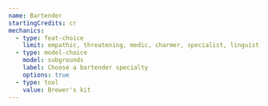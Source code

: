 ```yaml
---
name: Bartender
startingCredits: cr
mechanics:
  - type: feat-choice
    limit: empathic, threatening, medic, charmer, specialist, linguist, observant, snappy interjection
  - type: model-choice
    model: subgrounds
    label: Choose a bartender specialty
    options: true
  - type: tool
    value: Brewer's kit
---
```

